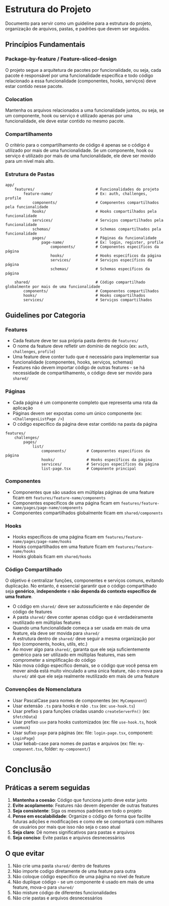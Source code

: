 # Estrutura do Projeto

Documento para servir como um guideline para a estrutura do projeto, organização de arquivos, pastas, e padrões que devem ser seguidos.

## Princípios Fundamentais

### Package-by-feature / Feature-sliced-design

O projeto segue a arquitetura de pacotes por funcionalidade, ou seja, cada pacote é responsável por uma funcionalidade específica e todo código relacionado a essa funcionalidade (componentes, hooks, serviços) deve estar contido nesse pacote.

### Colocation

Mantenha os arquivos relacionados a uma funcionalidade juntos, ou seja, se um componente, hook ou serviço é utilizado apenas por uma funcionalidade, ele deve estar contido no mesmo pacote.

### Compartilhamento

O critério para o compartilhamento de código é apenas se o código é utilizado por mais de uma funcionalidade. Se um componente, hook ou serviço é utilizado por mais de uma funcionalidade, ele deve ser movido para um nível mais alto.

### Estrutura de Pastas

```
app/
    features/                           # Funcionalidades do projeto
        feature-name/                   # Ex: auth, challenges, profile
            components/                 # Componentes compartilhados pela funcionalidade
            hooks/                      # Hooks compartilhados pela funcionalidade
            services/                   # Serviços compartilhados pela funcionalidade
            schemas/                    # Schemas compartilhados pela funcionalidade
            pages/                      # Páginas da funcionalidade
                page-name/              # Ex: login, register, profile
                    components/         # Componentes específicos da página
                    hooks/              # Hooks específicos da página
                    services/           # Serviços específicos da página
                    schemas/            # Schemas específicos da página
    
    shared/                             # Código compartilhado globalmente por mais de uma funcionalidade
        components/                     # Componentes compartilhados
        hooks/                          # Hooks compartilhados
        services/                       # Serviços compartilhados
```

## Guidelines por Categoria

### Features

- Cada feature deve ter sua própria pasta dentro de `features/`
- O nome da feature deve refletir um domínio de negócio (ex: `auth`, `challenges`, `profile`)
- Uma feature deve conter tudo que é necessário para implementar sua funcionalidade (componentes, hooks, serviços, schemas)
- Features não devem importar código de outras features - se há necessidade de compartilhamento, o código deve ser movido para `shared/`

### Páginas

- Cada página é um componente completo que representa uma rota da aplicação
- Páginas devem ser expostas como um único componente (ex: `<ChallengesListPage />`)
- O código específico da página deve estar contido na pasta da página

```
features/
    challenges/
        pages/
            list/
                components/         # Componentes específicos da página
                hooks/              # Hooks específicos da página
                services/           # Serviços específicos da página
                list-page.tsx       # Componente principal
```

### Componentes

- Componentes que são usados em múltiplas páginas de uma feature ficam em `features/feature-name/components`
- Componentes específicos de uma página ficam em `features/feature-name/pages/page-name/components`
- Componentes compartilhados globalmente ficam em `shared/components`

### Hooks

- Hooks específicos de uma página ficam em `features/feature-name/pages/page-name/hooks`
- Hooks compartilhados em uma feature ficam em `features/feature-name/hooks`
- Hooks globais ficam em `shared/hooks`

### Código Compartilhado

O objetivo é centralizar funções, componentes e serviços comuns, evitando duplicação. No entanto, é essencial garantir que o código compartilhado seja **genérico**, **independente** e **não dependa do contexto específico de uma feature**.

- O código em `shared/` deve ser autossuficiente e não depender de código de features
- A pasta `shared/` deve conter apenas código que é verdadeiramente reutilizado em múltiplas features
- Quando uma funcionalidade começa a ser usada em mais de uma feature, ela deve ser movida para `shared/`
- A estrutura dentro de `shared/` deve seguir a mesma organização por tipo (components, hooks, utils, etc.)
- Ao mover algo para `shared/`, garanta que ele seja suficientemente genérico para ser utilizado em múltiplas features, mas sem comprometer a simplificação do código
- Não mova código específico demais, se o código que você pensa em mover ainda está muito vinculado a uma única feature, não o mova para `shared/` até que ele seja realmente reutilizado em mais de uma feature

### Convenções de Nomenclatura

- Usar PascalCase para nomes de componentes (ex: `MyComponent`)
- Usar extensão `.ts` para hooks e não `.tsx` (ex: `use-hook.ts`)
- Usar prefixo `$` para funções criadas usando `createServerFn()` (ex: `$fetchData`)
- Usar prefixo `use` para hooks customizados (ex: file `use-hook.ts`, hook `useHook`)
- Usar sufixo `page` para páginas (ex: file: `login-page.tsx`, component: `LoginPage`)
- Usar kebab-case para nomes de pastas e arquivos (ex: file: `my-component.tsx`, folder: `my-component/`)

# Conclusão

## Práticas a serem seguidas

1. **Mantenha a coesão**: Código que funciona junto deve estar junto
2. **Evite acoplamento**: Features não devem depender de outras features
3. **Seja consistente**: Siga os mesmos padrões em todo o projeto
4. **Pense em escalabilidade**: Organize o código de forma que facilite futuras adições e modificações e como ele se comportará com milhares de usuários por mais que isso não seja o caso atual
5. **Seja claro**: Dê nomes significativos para pastas e arquivos
6. **Seja conciso**: Evite pastas e arquivos desnecessários

## O que evitar

1. Não crie uma pasta `shared/` dentro de features
2. Não importe codigo diretamente de uma feature para outra
3. Não coloque código específico de uma página no nível de feature
4. Não duplique código - se um componente é usado em mais de uma feature, mova-o para `shared/`
5. Não misture código de diferentes funcionalidades
6. Não crie pastas e arquivos desnecessários
